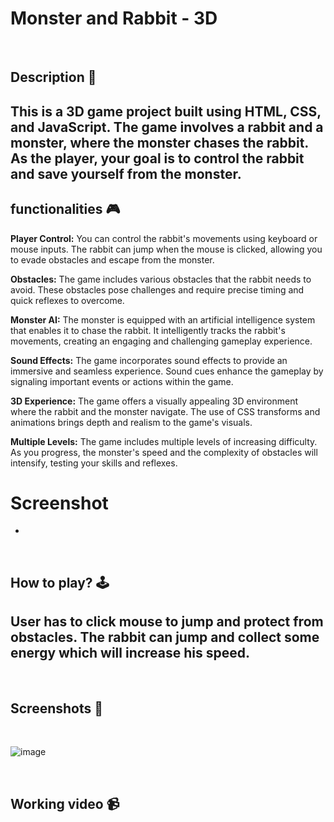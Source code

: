 # **Monster and Rabbit - 3D** 

<br>

## **Description 📃**
This is a 3D game project built using HTML, CSS, and JavaScript. The game involves a rabbit and a monster, where the monster chases the rabbit. As the player, your goal is to control the rabbit and save yourself from the monster.
- 

## **functionalities 🎮**

**Player Control:** You can control the rabbit's movements using keyboard or mouse inputs. The rabbit can jump when the mouse is clicked, allowing you to evade obstacles and escape from the monster.

**Obstacles:** The game includes various obstacles that the rabbit needs to avoid. These obstacles pose challenges and require precise timing and quick reflexes to overcome.

**Monster AI:** The monster is equipped with an artificial intelligence system that enables it to chase the rabbit. It intelligently tracks the rabbit's movements, creating an engaging and challenging gameplay experience.

**Sound Effects:** The game incorporates sound effects to provide an immersive and seamless experience. Sound cues enhance the gameplay by signaling important events or actions within the game.

**3D Experience:** The game offers a visually appealing 3D environment where the rabbit and the monster navigate. The use of CSS transforms and animations brings depth and realism to the game's visuals.

**Multiple Levels:** The game includes multiple levels of increasing difficulty. As you progress, the monster's speed and the complexity of obstacles will intensify, testing your skills and reflexes.

# **Screenshot**

- 
<br>

## **How to play? 🕹️**

User has to click mouse to jump and protect from obstacles.
The rabbit can jump and collect some energy which will increase his speed.
- 

<br>

## **Screenshots 📸**

<br>

![image](https://github.com/abhinav-m22/GameZone/assets/113239388/e16981bf-ca6e-4531-b6bc-048fce644e9b)


<br>

## **Working video 📹**

